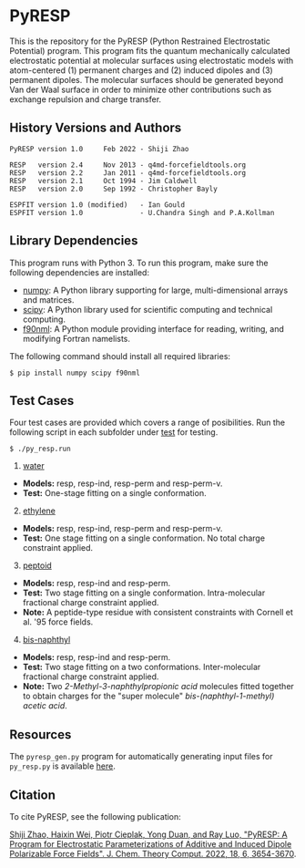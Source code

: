# PyRESP
This is the repository for the PyRESP (Python Restrained Electrostatic Potential) program. This program fits the quantum mechanically calculated electrostatic potential at molecular surfaces using electrostatic models with atom-centered (1) permanent charges and (2) induced dipoles and (3) permanent dipoles. The molecular surfaces should be generated beyond Van der Waal surface in order to minimize other contributions such as exchange repulsion and charge transfer. 

## History Versions and Authors
    PyRESP version 1.0     Feb 2022 - Shiji Zhao

    RESP   version 2.4     Nov 2013 - q4md-forcefieldtools.org
    RESP   version 2.2     Jan 2011 - q4md-forcefieldtools.org
    RESP   version 2.1     Oct 1994 - Jim Caldwell
    RESP   version 2.0     Sep 1992 - Christopher Bayly

    ESPFIT version 1.0 (modified)   - Ian Gould
    ESPFIT version 1.0              - U.Chandra Singh and P.A.Kollman

## Library Dependencies
This program runs with Python 3. To run this program, make sure the following dependencies are installed:
- [numpy](https://numpy.org/): A Python library supporting for large, multi-dimensional arrays and matrices.
- [scipy](https://scipy.org/): A Python library used for scientific computing and technical computing.
- [f90nml](https://github.com/marshallward/f90nml): A Python module providing interface for reading, writing, and modifying Fortran namelists.

The following command should install all required libraries:

`$ pip install numpy scipy f90nml`

## Test Cases
Four test cases are provided which covers a range of posibilities. Run the following script in each subfolder under [test](https://github.com/ShijiZ/PyRESP/tree/master/test) for testing.

`$ ./py_resp.run` 

1. [water](https://github.com/ShijiZ/PyRESP/tree/master/test/water)
- **Models:** resp, resp-ind, resp-perm and resp-perm-v.
- **Test:** One-stage fitting on a single conformation.

2. [ethylene](https://github.com/ShijiZ/PyRESP/tree/master/test/ethylene)
- **Models:** resp, resp-ind, resp-perm and resp-perm-v.
- **Test:** One stage fitting on a single conformation. No total charge constraint applied.

3. [peptoid](https://github.com/ShijiZ/PyRESP/tree/master/test/peptoid)
- **Models:** resp, resp-ind and resp-perm.
- **Test:** Two stage fitting on a single conformation. Intra-molecular fractional charge constraint applied.
- **Note:** A peptide-type residue with consistent constraints with Cornell et al. '95 force fields.

4. [bis-naphthyl](https://github.com/ShijiZ/PyRESP/tree/master/test/bis-naphthyl)
- **Models:** resp, resp-ind and resp-perm.
- **Test:** Two stage fitting on a two conformations. Inter-molecular fractional charge constraint applied.
- **Note:** Two *2-Methyl-3-naphthylpropionic acid* molecules fitted together to obtain charges for the "super molecule" *bis-(naphthyl-1-methyl) acetic acid*.

## Resources
The `pyresp_gen.py` program for automatically generating input files for `py_resp.py` is available [here](https://github.com/csu1505110121/pyresp_gen).

## Citation
To cite PyRESP, see the following publication:

[Shiji Zhao, Haixin Wei, Piotr Cieplak, Yong Duan, and Ray Luo, "PyRESP: A Program for Electrostatic Parameterizations of Additive and Induced Dipole Polarizable Force Fields". J. Chem. Theory Comput. 2022, 18, 6, 3654-3670](https://pubs.acs.org/doi/full/10.1021/acs.jctc.2c00230).